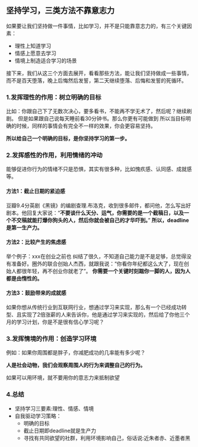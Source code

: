 ## 坚持学习，三类方法不靠意志力

如果要让我们坚持做一件事情，比如学习，并不是只能靠意志力的，有三个关键因素：

  - 理性上知道学习
  - 情感上愿意去学习
  - 情境上制造适合学习的场景

接下来，我们从这三个方面去展开，看看那些方法，能让我们坚持做成一些事情，而不是百天堕落，晚上后悔然后发誓，第二天继续堕落、后悔和发誓的死循环。

### 1.发挥理性的作用：树立明确的目标

比如：你跟自己下了无数次决心，要多看书，不能再不学无术了，然后呢？继续刷剧。
但是如果跟自己说每天睡前看30分钟书。那么你更有可能做到
所以当目标明确的时候，同样的事情会有完全不一样的效果，你会更容易坚持。

**所以给自己一个明确的目标，是你坚持学习的第一步。**

### 2.发挥感性的作用，利用情绪的冲动
能够促进你行为的情绪不只是恐惧，其实有很多种，比如愧疚感、认同感、成就感等。
#### 方法1：截止日期的紧迫感
  豆瓣9.4分英剧《黑镜》的编剧查理.布洛克，收到很多邮件，都问他，怎么写出好剧本。他回复大家说：“**不要谈什么天分、运气，你需要的是一个截稿日，以及一个不交稿就能打爆你狗头的人，然后你就会被自己的才华吓到。**”
  **所以，deadline是第一生产力。**
#### 方法2：比较产生的焦虑感
  举个例子：xxx在创业之前也 纠结了很久，不知道自己能力是不是足够，总觉得没有准备好。圈外的联合创始人杰西，就跟我说：“你看你年纪都这么大了，现在创始人都很年轻，再不创业你就老了”。
  **你需要一个关键时刻踹你一脚的人，因为人都是由惰性的。**

#### 方法3：鼓励带来的成就感
如果你想从传统行业到互联网行业，想通过学习来实现，那么有一个已经成功转型、且实现了2倍涨薪的人来告诉你，他是通过学习来实现的，然后给了你他三个月的学习计划，你是不是很有信心学习呢？

### 3.发挥情境的作用：创造学习环境

例如：如果你周围都是胖子，你减肥成功的几率能有多少呢？

**人是社会动物，我们会观察周围人的行为来调整自己的行为。**

如果可以用环境，就不要用你的意志力来抵制欲望

### 4.总结

- 坚持学习三要素:理性、情感、情境
- 自我驱动学习策略：
  - 明确的目标
  - 截止日期即deadline就是生产力
  - 寻找有共同欲望的社群，利用环境影响自己，俗话说:近朱者赤、近墨者黑
